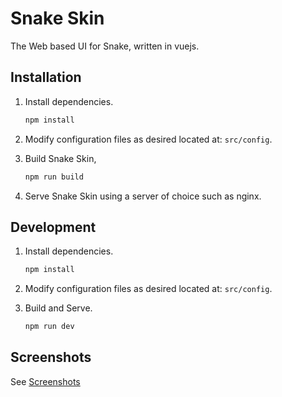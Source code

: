 # Snake Skin

The Web based UI for Snake, written in vuejs.

## Installation

1. Install dependencies.

    ```bash
    npm install
    ```

2. Modify configuration files as desired located at: `src/config`.

3. Build Snake Skin,

    ```bash
    npm run build
    ```

4. Serve Snake Skin using a server of choice such as nginx.

## Development

1. Install dependencies.

    ```bash
    npm install
    ```

2. Modify configuration files as desired located at: `src/config`.

3. Build and Serve.

    ```bash
    npm run dev
    ```

## Screenshots

See [Screenshots](https://github.com/countercept/snake#screenshots)
